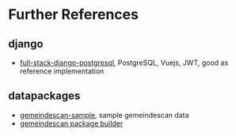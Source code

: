 # Further References

## django

- [full-stack-django-postgresql](https://github.com/tiangolo/full-stack-django-postgresql), PostgreSQL, Vuejs, JWT, good as reference implementation

## datapackages

- [gemeindescan-sample](https://bitbucket.org/cividi/gemeindescan-sample), sample gemeindescan data
- [gemeindescan package builder](https://github.com/cividitech/gemeindescan-package-builder)
